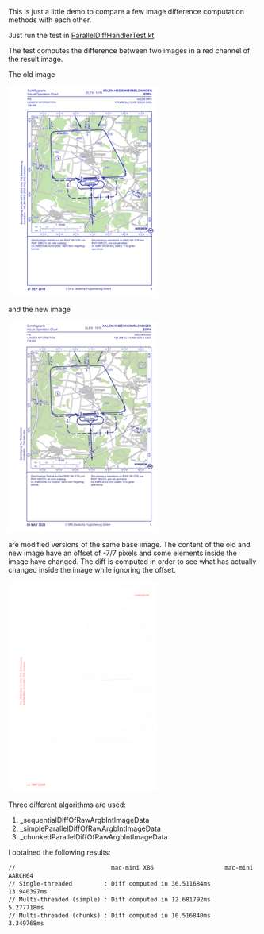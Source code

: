 This is just a little demo to compare a few image difference computation methods with each other.

Just run the test in [ParallelDiffHandlerTest.kt](composeApp/src/jvmTest/kotlin/de/mpmediasoft/imagediff/ParallelDiffHandlerTest.kt)

The test computes the difference between two images in a red channel of the result image.

The old image

[<img src="data/VP00150-old.png" width="300"/>](VP00150-old.png)

and the new image

[<img src="data/VP00150-new.png" width="300"/>](VP00150-new.png)

are modified versions of the same base image. The content of the old and new image have an offset of -7/7 pixels and some elements inside the image have changed. The diff is computed in order to see what has actually changed inside the image while ignoring the offset.

[<img src="testresults/VP00150-computed-diff.png" width="300"/>](VP00150-computed-diff.png)

Three different algorithms are used:

1. _sequentialDiffOfRawArgbIntImageData
2. _simpleParallelDiffOfRawArgbIntImageData
3. _chunkedParallelDiffOfRawArgbIntImageData

I obtained the following results:

````{verbatim}
//                           mac-mini X86                    mac-mini AARCH64
// Single-threaded         : Diff computed in 36.511684ms    13.940397ms
// Multi-threaded (simple) : Diff computed in 12.681792ms    5.277718ms
// Multi-threaded (chunks) : Diff computed in 10.516840ms    3.349768ms
````
